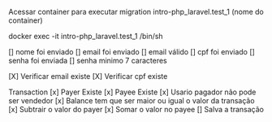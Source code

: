 Acessar container para executar migration intro-php_laravel.test_1 (nome do container)

docker exec -it intro-php_laravel.test_1 /bin/sh

[] nome foi enviado
[] email foi enviado
[] email válido
[] cpf foi enviado
[] senha foi enviada
[] senha minimo 7 caracteres


[X] Verificar email existe
[X] Verificar cpf existe


Transaction 
[x] Payer Existe
[x] Payee Existe
[x] Usario pagador não pode ser vendedor
[x] Balance tem que ser maior ou igual o valor da transação
[x] Subtrair o valor do payer
[x] Somar o valor no payee
[] Salva a transação
